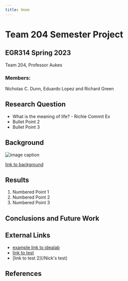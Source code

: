 ```yaml
---
title: Home
---
```


# Team 204 Semester Project

## EGR314 Spring 2023
Team 204, Professor Aukes
### Members:
Nicholas C. Dunn, Eduardo Lopez and Richard Green

## Research Question

* What is the meaning of life? - Richie Commit Ex
* Bullet Point 2
* Bullet Point 3

## Background

![image caption](https://idealab.asu.edu/assets/images/research/jumper1.png)

[link to background](/background)

## Results

1. Numbered Point 1
1. Numbered Point 2
1. Numbered Point 3

## Conclusions and Future Work

## External Links

* [example link to idealab](https://idealab.asu.edu)
* [link to test](/test)
* [link to test 2](/Nick's test)

## References
